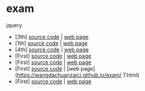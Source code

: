 # exam
jquery


* [3th]  [source code](./3.html)  | [web page](https://wangdachuanzaici.github.io/exam/3.html)
* [1th]  [source code](./1-jQuery.html)  | [web page](https://wangdachuanzaici.github.io/exam/1.html)
* [4th]  [source code](./4.html)  | [web page](https://wangdachuanzaici.github.io/exam/4.html)
* [First]  [source code](./5.html)  | [web page](https://wangdachuanzaici.github.io/exam/5.html)
* [First]  [source code](./6.html)  | [web page](https://wangdachuanzaici.github.io/exam/6.html) 
* [First]  [source code](./7.html)  | [web page](https://wangdachuanzaici.github.io/exam/ 7.html)
* [First]  [source code](./8.html)  | [web page](https://wangdachuanzaici.github.io/exam/8.html)
